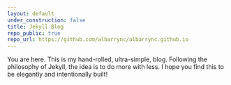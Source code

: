 ```yaml
---
layout: default
under_construction: false
title: Jekyll Blog
repo_public: true
repo_url: https://github.com/albarrync/albarrync.github.io
---
```


You are here. This is my hand-rolled, ultra-simple, blog.
Following the philosophy of Jekyll, the idea is to do more with less.
I hope you find this to be elegantly and intentionally built!
